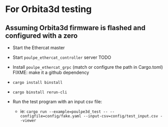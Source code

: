 
# For Orbita3d testing

## Assuming Orbita3d firmware is flashed and configured with a zero

- Start the Ethercat master
- Start `poulpe_ethercat_controller` server TODO

- Install `poulpe_ethercat_grpc` (match or configure the path in Cargo.toml) FIXME: make it a github dependency
- `cargo install binstall`
- `cargo binstall rerun-cli`

- Run the test program with an input csv file:
  - ie: `cargo run --example=poulpe3d_test -- --configfile=config/fake.yaml --input-csv=config/test_input.csv --viewer`

